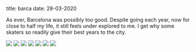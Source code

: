 title: barca
date: 28-03-2020

As ever, Barcelona was possibly too good. Despite going each year, now for close to half my life, it still feels under explored to me. I get why some skaters so readily give their best years to the city.

<img src="../assets/sky.jpg">

<img src="../assets/kris.jpg">

<img src="../assets/kai.jpg">

<img src="../assets/drink.jpg">

<img src="../assets/nose.jpg">

<img src="../assets/miles.jpg">

<img src="../assets/props.jpg">
